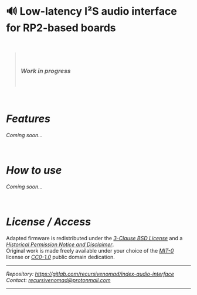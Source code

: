 🔊 **Low-latency I²S audio interface for RP2-based boards**
============================================================

&nbsp;

> &nbsp;
> ### ***Work in progress***
> &nbsp;

&nbsp;






***Features***
==============

*Coming soon...*

&nbsp;






***How to use***
================

*Coming soon...*

&nbsp;






***License / Access***
======================

Adapted firmware is redistributed under the [*3-Clause BSD License*][URL-BSD-3-Clause] and a [*Historical Permission Notice and Disclaimer*][URL-HPND].  
Original work is made freely available under your choice of the [*MIT-0*][URL-MIT-0] license or [*CC0-1.0*][URL-CC0] public domain dedication.

----------------------

*Repository: <https://gitlab.com/recursivenomad/index-audio-interface>*  
*Contact: <recursivenomad@protonmail.com>*

----------------------






[URL-BSD-3-Clause]: <https://opensource.org/license/bsd-3-clause>
[URL-HPND]: <https://opensource.org/license/historical-php>
[URL-MIT-0]: <https://opensource.org/license/mit-0/>
[URL-CC0]: <https://creativecommons.org/publicdomain/zero/1.0/>


[URL-Repository]: <https://gitlab.com/recursivenomad/picoprobe-candybar/>
